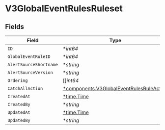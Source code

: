# V3GlobalEventRulesRuleset


## Fields

| Field                                                                                               | Type                                                                                                | Required                                                                                            | Description                                                                                         |
| --------------------------------------------------------------------------------------------------- | --------------------------------------------------------------------------------------------------- | --------------------------------------------------------------------------------------------------- | --------------------------------------------------------------------------------------------------- |
| `ID`                                                                                                | **int64*                                                                                            | :heavy_minus_sign:                                                                                  | N/A                                                                                                 |
| `GlobalEventRuleID`                                                                                 | **int64*                                                                                            | :heavy_minus_sign:                                                                                  | N/A                                                                                                 |
| `AlertSourceShortname`                                                                              | **string*                                                                                           | :heavy_minus_sign:                                                                                  | N/A                                                                                                 |
| `AlertSourceVersion`                                                                                | **string*                                                                                           | :heavy_minus_sign:                                                                                  | N/A                                                                                                 |
| `Ordering`                                                                                          | []*int64*                                                                                           | :heavy_minus_sign:                                                                                  | N/A                                                                                                 |
| `CatchAllAction`                                                                                    | [*components.V3GlobalEventRulesRuleAction](../../models/components/v3globaleventrulesruleaction.md) | :heavy_minus_sign:                                                                                  | N/A                                                                                                 |
| `CreatedAt`                                                                                         | [*time.Time](https://pkg.go.dev/time#Time)                                                          | :heavy_minus_sign:                                                                                  | N/A                                                                                                 |
| `CreatedBy`                                                                                         | **string*                                                                                           | :heavy_minus_sign:                                                                                  | N/A                                                                                                 |
| `UpdatedAt`                                                                                         | [*time.Time](https://pkg.go.dev/time#Time)                                                          | :heavy_minus_sign:                                                                                  | N/A                                                                                                 |
| `UpdatedBy`                                                                                         | **string*                                                                                           | :heavy_minus_sign:                                                                                  | N/A                                                                                                 |